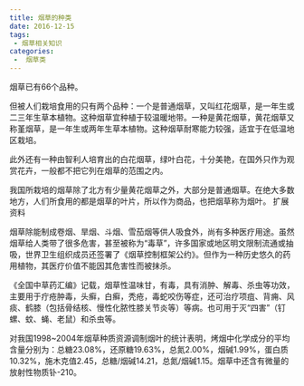 ```yaml
---
title: 烟草的种类
date: 2016-12-15
tags:
 - 烟草相关知识
categories:
 -  烟草类
---
```


烟草已有66个品种。

但被人们栽培食用的只有两个品种：一个是普通烟草，又叫红花烟草，是一年生或二三年生草本植物。这种烟草宜种植于较温暖地带。一种是黄花烟草，黄花烟草又称堇烟草，是一年生或两年生草本植物。这种烟草耐寒能力较强，适宜于在低温地区栽培。

此外还有一种由智利人培育出的白花烟草，绿叶白花，十分美艳，在国外只作为观赏花卉，一般都不把它列在烟草的范围之内。 　　

我国所栽培的烟草除了北方有少量黄花烟草之外，大部分是普通烟草。在绝大多数地方，人们所食用的都是烟草的叶片，所以作为商品，也把烟草称为烟叶。
扩展资料

烟草除能制成卷烟、旱烟、斗烟、雪茄烟等供人吸食外，尚有多种医疗用途。虽然烟草给人类带了很多危害，甚至被称为“毒草”，许多国家或地区明文限制流通或抽吸，世界卫生组织成员还签署了《烟草控制框架公约》。但作为一种历史悠久的药用植物，其医疗价值不能因其危害性而被抹杀。 

《全国中草药汇编》记载，烟草性温味甘，有毒，具有消肿、解毒、杀虫等功效，主要用于疔疮肿毒，头癣，白癣，秃疮，毒蛇咬伤等症，还可治疗项疽、背痈、风痰、鹤膝（包括骨结核、慢性化脓性膝关节炎等）等病。也可用于灭“四害”（钉螺、蚊、蝇、老鼠）和杀虫等。 

对我国1998~2004年烟草种质资源调制烟叶的统计表明，烤烟中化学成分的平均含量分别为：总糖23.08%，还原糖19.63%，总氮2.00%，烟碱1.99%，蛋白质10.32%，施木克值2.45，总糖/烟碱14.21，总氮/烟碱1.15。烟草中还含有微量的放射性物质钋-210。